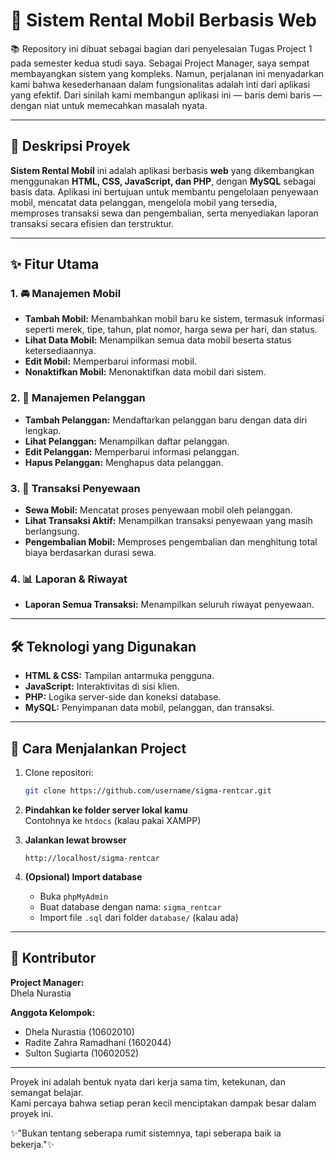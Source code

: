 # 🚗 Sistem Rental Mobil Berbasis Web

📚 Repository ini dibuat sebagai bagian dari penyelesaian Tugas Project 1 pada semester kedua studi saya. Sebagai Project Manager, saya sempat membayangkan sistem yang kompleks. Namun, perjalanan ini menyadarkan kami bahwa kesederhanaan dalam fungsionalitas adalah inti dari aplikasi yang efektif. Dari sinilah kami membangun aplikasi ini — baris demi baris — dengan niat untuk memecahkan masalah nyata.

---

## 🎯 Deskripsi Proyek

**Sistem Rental Mobil** ini adalah aplikasi berbasis **web** yang dikembangkan menggunakan **HTML, CSS, JavaScript, dan PHP**, dengan **MySQL** sebagai basis data. Aplikasi ini bertujuan untuk membantu pengelolaan penyewaan mobil, mencatat data pelanggan, mengelola mobil yang tersedia, memproses transaksi sewa dan pengembalian, serta menyediakan laporan transaksi secara efisien dan terstruktur.

---

## ✨ Fitur Utama

### 1. 🚘 Manajemen Mobil

* **Tambah Mobil:** Menambahkan mobil baru ke sistem, termasuk informasi seperti merek, tipe, tahun, plat nomor, harga sewa per hari, dan status.
* **Lihat Data Mobil:** Menampilkan semua data mobil beserta status ketersediaannya.
* **Edit Mobil:** Memperbarui informasi mobil.
* **Nonaktifkan Mobil:** Menonaktifkan data mobil dari sistem.

### 2. 👤 Manajemen Pelanggan

* **Tambah Pelanggan:** Mendaftarkan pelanggan baru dengan data diri lengkap.
* **Lihat Pelanggan:** Menampilkan daftar pelanggan.
* **Edit Pelanggan:** Memperbarui informasi pelanggan.
* **Hapus Pelanggan:** Menghapus data pelanggan.

### 3. 📆 Transaksi Penyewaan

* **Sewa Mobil:** Mencatat proses penyewaan mobil oleh pelanggan.
* **Lihat Transaksi Aktif:** Menampilkan transaksi penyewaan yang masih berlangsung.
* **Pengembalian Mobil:** Memproses pengembalian dan menghitung total biaya berdasarkan durasi sewa.

### 4. 📊 Laporan & Riwayat

* **Laporan Semua Transaksi:** Menampilkan seluruh riwayat penyewaan.

---

## 🛠️ Teknologi yang Digunakan

* **HTML & CSS:** Tampilan antarmuka pengguna.
* **JavaScript:** Interaktivitas di sisi klien.
* **PHP:** Logika server-side dan koneksi database.
* **MySQL:** Penyimpanan data mobil, pelanggan, dan transaksi.

---
## 🚀 Cara Menjalankan Project
1. Clone repositori:
   ```bash
   git clone https://github.com/username/sigma-rentcar.git

2. **Pindahkan ke folder server lokal kamu**  
   Contohnya ke `htdocs` (kalau pakai XAMPP)

3. **Jalankan lewat browser**  
   ```
   http://localhost/sigma-rentcar
   ```

4. **(Opsional) Import database**
   - Buka `phpMyAdmin`
   - Buat database dengan nama: `sigma_rentcar`
   - Import file `.sql` dari folder `database/` (kalau ada)

---

## 👥 Kontributor

**Project Manager:**  
Dhela Nurastia

**Anggota Kelompok:**  
- Dhela Nurastia (10602010)  
- Radite Zahra Ramadhani (1602044)  
- Sulton Sugiarta (10602052)

---

Proyek ini adalah bentuk nyata dari kerja sama tim, ketekunan, dan semangat belajar.  
Kami percaya bahwa setiap peran kecil menciptakan dampak besar dalam proyek ini.


✨"Bukan tentang seberapa rumit sistemnya, tapi seberapa baik ia bekerja."✨
